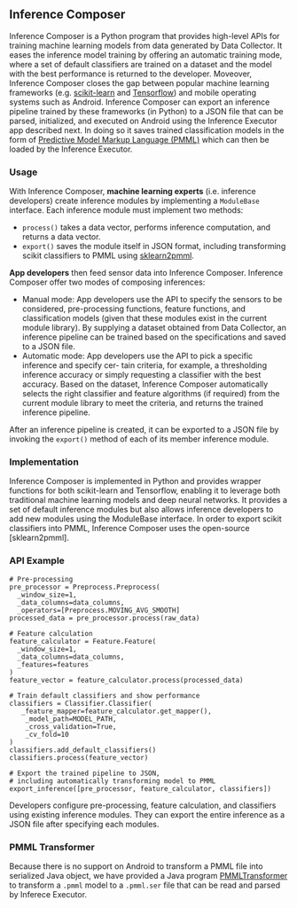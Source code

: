 ## Inference Composer
Inference Composer is a Python program that provides high-level APIs for training machine learning models from data generated by Data Collector. It eases the inference model training by offering an automatic training mode, where a set of default classifiers are trained on a dataset and the model with the best performance is returned to the developer.
Moveover, Inference Composer closes the gap between popular machine learning frameworks (e.g. [scikit-learn](https://github.com/scikit-learn/scikit-learn) and [Tensorflow](https://github.com/tensorflow/tensorflow)) and mobile operating systems such as Android. 
Inference Composer can export an inference pipeline trained by these frameworks (in Python) to a JSON file that can be parsed, initialized, and executed on Android using the Inference Executor app described next.
In doing so it saves trained classification models in the form of [Predictive Model Markup Language (PMML)](https://en.wikipedia.org/wiki/Predictive_Model_Markup_Language) which can then be loaded by the Inference Executor.

### Usage
With Inference Composer, **machine learning experts** (i.e. inference developers) create inference modules by implementing a `ModuleBase` interface. Each inference module must implement two methods:
- `process()` takes a data vector, performs inference computation, and returns a data vector.
- `export()` saves the module itself in JSON format, including transforming scikit classifiers to PMML using [sklearn2pmml](https://github.com/jpmml/sklearn2pmml).

**App developers** then feed sensor data into Inference Composer. Inference Composer offer two modes of composing inferences:
- Manual mode: App developers use the API to specify the sensors to be considered, pre-processing functions, feature functions, and classification models (given that these modules exist in the current module library). By supplying a dataset obtained from Data Collector, an inference pipeline can be trained based on the specifications and saved to a JSON file.
- Automatic mode: App developers use the API to pick a specific inference and specify cer- tain criteria, for example, a thresholding inference accuracy or simply requesting a classifier with the best accuracy. Based on the dataset, Inference Composer automatically selects the right classifier and feature algorithms (if required) from the current module library to meet the criteria, and returns the trained inference pipeline.

After an inference pipeline is created, it can be exported to a JSON file by invoking the `export()` method of each of its member inference module. 

### Implementation
Inference Composer is implemented in Python and provides wrapper functions for both scikit-learn and Tensorflow, enabling it to leverage both traditional machine learning models and deep neural networks. It provides a set of default inference modules but also allows inference developers to add new modules using the ModuleBase interface. In order to export scikit classifiers into PMML, Inference Composer uses the open-source [sklearn2pmml].

### API Example
```
# Pre-processing
pre_processor = Preprocess.Preprocess(
  _window_size=1,
  _data_columns=data_columns,
  _operators=[Preprocess.MOVING_AVG_SMOOTH]
processed_data = pre_processor.process(raw_data)

# Feature calculation
feature_calculator = Feature.Feature(
  _window_size=1,
  _data_columns=data_columns,
  _features=features
)
feature_vector = feature_calculator.process(processed_data)

# Train default classifiers and show performance
classifiers = Classifier.Classifier(
   _feature_mapper=feature_calculator.get_mapper(),
    _model_path=MODEL_PATH,
    _cross_validation=True,
    _cv_fold=10
)
classifiers.add_default_classifiers()
classifiers.process(feature_vector)

# Export the trained pipeline to JSON,
# including automatically transforming model to PMML
export_inference([pre_processor, feature_calculator, classifiers])
```
Developers configure pre-processing, feature calculation, and classifiers using existing inference modules. They can export the entire inference as a JSON file after specifying each modules.

### PMML Transformer
Because there is no support on Android to transform a PMML file into serialized Java object, we have provided a Java program [PMMLTransformer](https://github.com/nesl/ContextAwarenessToolkit/tree/master/apps/InferenceComposer/PMMLTransformer) to transform a `.pmml` model to a `.pmml.ser` file that can be read and parsed by Inferece Executor.
